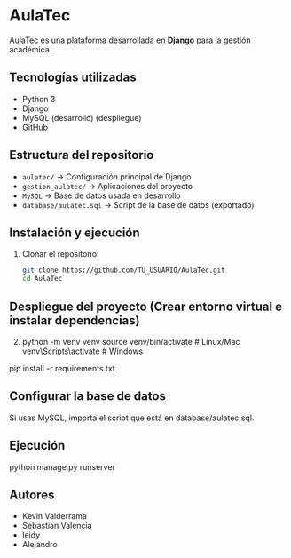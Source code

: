 # AulaTec

AulaTec es una plataforma desarrollada en **Django** para la gestión académica.

## Tecnologías utilizadas
- Python 3
- Django
- MySQL (desarrollo) (despliegue)
- GitHub

## Estructura del repositorio
- `aulatec/` → Configuración principal de Django  
- `gestion_aulatec/` → Aplicaciones del proyecto  
- `MySQL` → Base de datos usada en desarrollo  
- `database/aulatec.sql` → Script de la base de datos (exportado)

## Instalación y ejecución
1. Clonar el repositorio:
   ```bash
   git clone https://github.com/TU_USUARIO/AulaTec.git
   cd AulaTec

## Despliegue del proyecto (Crear entorno virtual e instalar dependencias)
2. python -m venv venv
source venv/bin/activate  # Linux/Mac
venv\Scripts\activate     # Windows

pip install -r requirements.txt

## Configurar la base de datos
Si usas MySQL, importa el script que está en database/aulatec.sql.

## Ejecución
python manage.py runserver

## Autores
- Kevin Valderrama
- Sebastian Valencia
- leidy
- Alejandro
